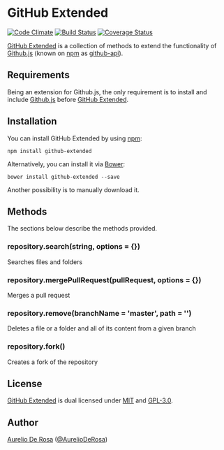 # GitHub Extended

[![Code Climate](https://codeclimate.com/github/AurelioDeRosa/github-extended/badges/gpa.svg)](https://codeclimate.com/github/AurelioDeRosa/github-extended)
[![Build Status](https://travis-ci.org/AurelioDeRosa/github-extended.svg?branch=master)](https://travis-ci.org/AurelioDeRosa/github-extended)
[![Coverage Status](https://coveralls.io/repos/AurelioDeRosa/github-extended/badge.svg?branch=master)](https://coveralls.io/github/AurelioDeRosa/github-extended?branch=master)

[GitHub Extended](https://github.com/AurelioDeRosa/github-extended) is a collection of methods to extend the 
functionality of [Github.js](https://github.com/michael/github) (known on [npm](https://www.npmjs.com) as
[github-api](https://www.npmjs.com/package/github-api)).

## Requirements

Being an extension for Github.js, the only requirement is to install and include
[Github.js](https://github.com/michael/github) before
[GitHub Extended](https://github.com/AurelioDeRosa/github-extended).

## Installation

You can install GitHub Extended by using [npm](https://www.npmjs.com):

```
npm install github-extended
```

Alternatively, you can install it via [Bower](http://bower.io):

```
bower install github-extended --save
```

Another possibility is to manually download it.

## Methods

The sections below describe the methods provided.

### repository.search(string, options = {})

Searches files and folders

### repository.mergePullRequest(pullRequest, options = {})

Merges a pull request

### repository.remove(branchName = 'master', path = '')

Deletes a file or a folder and all of its content from a given branch

### repository.fork()

Creates a fork of the repository

## License

[GitHub Extended](https://github.com/AurelioDeRosa/github-extended) is dual licensed under
[MIT](http://www.opensource.org/licenses/MIT) and [GPL-3.0](http://opensource.org/licenses/GPL-3.0).

## Author

[Aurelio De Rosa](http://www.audero.it) ([@AurelioDeRosa](https://twitter.com/AurelioDeRosa))
